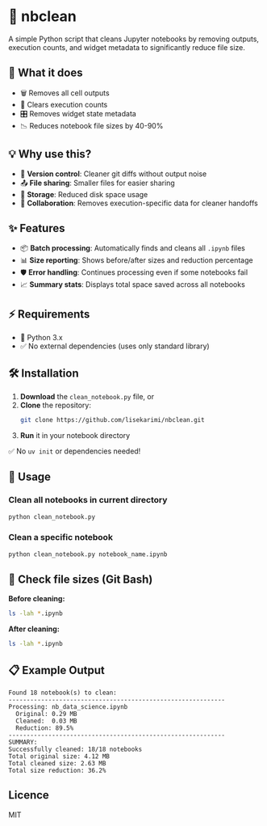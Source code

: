# 🧹 nbclean

A simple Python script that cleans Jupyter notebooks by removing outputs, execution counts, and widget metadata to significantly reduce file size.

## 🎯 What it does

- 🗑️ Removes all cell outputs
- 🔢 Clears execution counts
- 🎛️ Removes widget state metadata
- 📉 Reduces notebook file sizes by 40-90%

## 💡 Why use this?

- 📝 **Version control**: Cleaner git diffs without output noise
- 📤 **File sharing**: Smaller files for easier sharing
- 💾 **Storage**: Reduced disk space usage
- 🤝 **Collaboration**: Removes execution-specific data for cleaner handoffs

## ✨ Features

- 📦 **Batch processing**: Automatically finds and cleans all `.ipynb` files
- 📊 **Size reporting**: Shows before/after sizes and reduction percentage
- 🛡️ **Error handling**: Continues processing even if some notebooks fail
- 📈 **Summary stats**: Displays total space saved across all notebooks

## ⚡ Requirements

- 🐍 Python 3.x
- ✅ No external dependencies (uses only standard library)

## 🛠️ Installation

1. **Download** the `clean_notebook.py` file, or
2. **Clone** the repository:
   ```bash
   git clone https://github.com/lisekarimi/nbclean.git
   ```
3. **Run** it in your notebook directory

✅ No `uv init` or dependencies needed!

## 🚀 Usage

### Clean all notebooks in current directory
```bash
python clean_notebook.py
```

### Clean a specific notebook
```bash
python clean_notebook.py notebook_name.ipynb
```

## 📏 Check file sizes (Git Bash)

**Before cleaning:**
```bash
ls -lah *.ipynb
```

**After cleaning:**
```bash
ls -lah *.ipynb
```

## 📋 Example Output

```
Found 18 notebook(s) to clean:
------------------------------------------------------------
Processing: nb_data_science.ipynb
  Original: 0.29 MB
  Cleaned:  0.03 MB
  Reduction: 89.5%
------------------------------------------------------------
SUMMARY:
Successfully cleaned: 18/18 notebooks
Total original size: 4.12 MB
Total cleaned size: 2.63 MB
Total size reduction: 36.2%
```
## Licence
MIT
